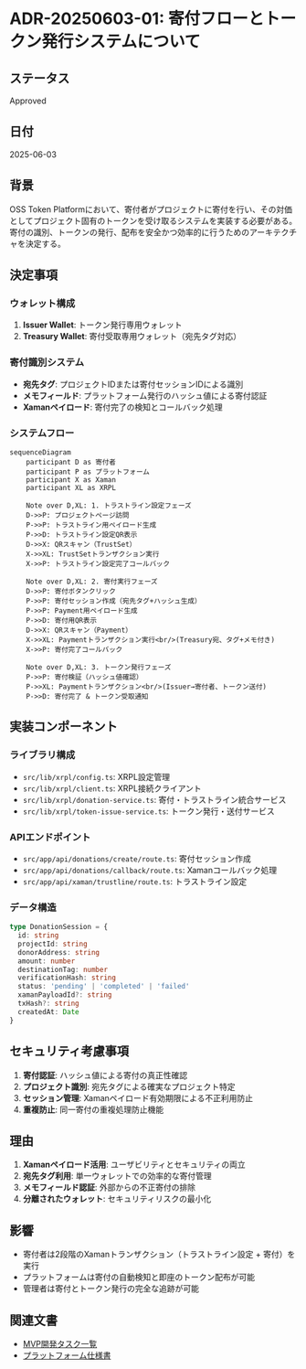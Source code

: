 # ADR-20250603-01: 寄付フローとトークン発行システムについて

## ステータス

Approved

## 日付

2025-06-03

## 背景

OSS Token Platformにおいて、寄付者がプロジェクトに寄付を行い、その対価としてプロジェクト固有のトークンを受け取るシステムを実装する必要がある。寄付の識別、トークンの発行、配布を安全かつ効率的に行うためのアーキテクチャを決定する。

## 決定事項

### ウォレット構成

1. **Issuer Wallet**: トークン発行専用ウォレット
2. **Treasury Wallet**: 寄付受取専用ウォレット（宛先タグ対応）

### 寄付識別システム

- **宛先タグ**: プロジェクトIDまたは寄付セッションIDによる識別
- **メモフィールド**: プラットフォーム発行のハッシュ値による寄付認証
- **Xamanペイロード**: 寄付完了の検知とコールバック処理

### システムフロー

```mermaid
sequenceDiagram
    participant D as 寄付者
    participant P as プラットフォーム
    participant X as Xaman
    participant XL as XRPL

    Note over D,XL: 1. トラストライン設定フェーズ
    D->>P: プロジェクトページ訪問
    P->>P: トラストライン用ペイロード生成
    P->>D: トラストライン設定QR表示
    D->>X: QRスキャン（TrustSet）
    X->>XL: TrustSetトランザクション実行
    X->>P: トラストライン設定完了コールバック

    Note over D,XL: 2. 寄付実行フェーズ
    D->>P: 寄付ボタンクリック
    P->>P: 寄付セッション作成（宛先タグ+ハッシュ生成）
    P->>P: Payment用ペイロード生成
    P->>D: 寄付用QR表示
    D->>X: QRスキャン（Payment）
    X->>XL: Paymentトランザクション実行<br/>(Treasury宛、タグ+メモ付き)
    X->>P: 寄付完了コールバック

    Note over D,XL: 3. トークン発行フェーズ
    P->>P: 寄付検証（ハッシュ値確認）
    P->>XL: Paymentトランザクション<br/>(Issuer→寄付者、トークン送付)
    P->>D: 寄付完了 & トークン受取通知
```

## 実装コンポーネント

### ライブラリ構成

- `src/lib/xrpl/config.ts`: XRPL設定管理
- `src/lib/xrpl/client.ts`: XRPL接続クライアント
- `src/lib/xrpl/donation-service.ts`: 寄付・トラストライン統合サービス
- `src/lib/xrpl/token-issue-service.ts`: トークン発行・送付サービス

### APIエンドポイント

- `src/app/api/donations/create/route.ts`: 寄付セッション作成
- `src/app/api/donations/callback/route.ts`: Xamanコールバック処理
- `src/app/api/xaman/trustline/route.ts`: トラストライン設定

### データ構造

```typescript
type DonationSession = {
  id: string
  projectId: string
  donorAddress: string
  amount: number
  destinationTag: number
  verificationHash: string
  status: 'pending' | 'completed' | 'failed'
  xamanPayloadId?: string
  txHash?: string
  createdAt: Date
}
```

## セキュリティ考慮事項

1. **寄付認証**: ハッシュ値による寄付の真正性確認
2. **プロジェクト識別**: 宛先タグによる確実なプロジェクト特定
3. **セッション管理**: Xamanペイロード有効期限による不正利用防止
4. **重複防止**: 同一寄付の重複処理防止機能

## 理由

1. **Xamanペイロード活用**: ユーザビリティとセキュリティの両立
2. **宛先タグ利用**: 単一ウォレットでの効率的な寄付管理
3. **メモフィールド認証**: 外部からの不正寄付の排除
4. **分離されたウォレット**: セキュリティリスクの最小化

## 影響

- 寄付者は2段階のXamanトランザクション（トラストライン設定 + 寄付）を実行
- プラットフォームは寄付の自動検知と即座のトークン配布が可能
- 管理者は寄付とトークン発行の完全な追跡が可能

## 関連文書

- [MVP開発タスク一覧](../MVP.md)
- [プラットフォーム仕様書](../Specification.md)
